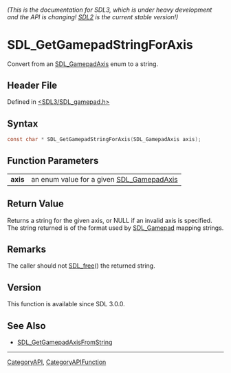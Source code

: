 ###### (This is the documentation for SDL3, which is under heavy development and the API is changing! [SDL2](https://wiki.libsdl.org/SDL2/) is the current stable version!)
# SDL_GetGamepadStringForAxis

Convert from an [SDL_GamepadAxis](SDL_GamepadAxis) enum to a string.

## Header File

Defined in [<SDL3/SDL_gamepad.h>](https://github.com/libsdl-org/SDL/blob/main/include/SDL3/SDL_gamepad.h)

## Syntax

```c
const char * SDL_GetGamepadStringForAxis(SDL_GamepadAxis axis);

```

## Function Parameters

|              |                                                              |
| ------------ | ------------------------------------------------------------ |
| **axis**     | an enum value for a given [SDL_GamepadAxis](SDL_GamepadAxis) |

## Return Value

Returns a string for the given axis, or NULL if an invalid axis is
specified. The string returned is of the format used by
[SDL_Gamepad](SDL_Gamepad) mapping strings.

## Remarks

The caller should not [SDL_free](SDL_free)() the returned string.

## Version

This function is available since SDL 3.0.0.

## See Also

- [SDL_GetGamepadAxisFromString](SDL_GetGamepadAxisFromString)

----
[CategoryAPI](CategoryAPI), [CategoryAPIFunction](CategoryAPIFunction)

